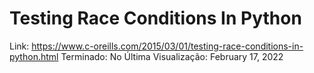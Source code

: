 # Testing Race Conditions In Python

Link: https://www.c-oreills.com/2015/03/01/testing-race-conditions-in-python.html
Terminado: No
Última Visualização: February 17, 2022